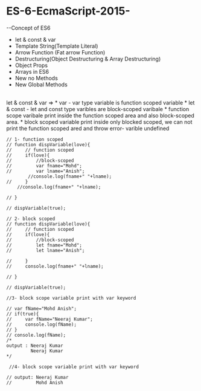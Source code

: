 # ES-6-EcmaScript-2015-
--Concept of ES6
  * let & const & var
  * Template String(Template Literal)
  * Arrow Function (Fat arrow Function)
  * Destructuring(Object Destructuring & Array Destructuring)
  * Object Props
  * Arrays in ES6
  * New no Methods
  * New Global Methods
 <br>
  let & const & var =>
  * var - var type variable is function scoped variable
  * let & const - let and const type varibles are block-scoped varibale
  * function scope varibale print inside the function scoped area and also block-scoped area.
  * block scoped variable print inside only blocked scoped, we can not print the function scoped ared and throw error- varible undefined
    
    // 1- function scoped
    // function dispVariable(love){
    //     // function scoped
    //     if(love){
    //         //block-scoped 
    //         var fname="Mohd";
    //         var lname="Anish";
            //console.log(fname+" "+lname);
    //     }
        //console.log(fname+" "+lname);
       
    // }

    // dispVariable(true);

    // 2- block scoped
    // function dispVariable(love){
    //     // function scoped
    //     if(love){
    //         //block-scoped 
    //         let fname="Mohd";
    //         let lname="Anish";
           
    //     }
    //     console.log(fname+" "+lname);
       
    // }

    // dispVariable(true);

    //3- block scope variable print with var keyword

    // var fName="Mohd Anish";
    // if(true){
    //     var fName="Neeraj Kumar";
    //     console.log(fName);
    // }
    // console.log(fName);
    /*
    output : Neeraj Kumar
             Neeraj Kumar
    */

     //4- block scope variable print with var keyword

<!--      let fName="Mohd Anish";
    if(true){
        let fName="Neeraj Kumar";
        console.log(fName);
    }
    console.log(fName); -->
    
    // output: Neeraj Kumar
    //         Mohd Anish

  
  
